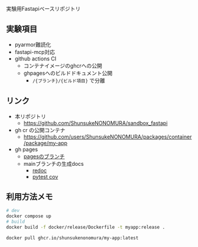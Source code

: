 実験用Fastapiベースリポジトリ

## 実験項目
- pyarmor難読化
- fastapi-mcp対応
- github actions CI
    - コンテナイメージのghcrへの公開
    - ghpagesへのビルドドキュメント公開
        - `/{ブランチ}/{ビルド項目}` で分離

## リンク
- 本リポジトリ
    - https://github.com/ShunsukeNONOMURA/sandbox_fastapi
- gh cr の公開コンテナ
    - https://github.com/users/ShunsukeNONOMURA/packages/container/package/my-app
- gh pages
    - [pagesのブランチ](https://github.com/ShunsukeNONOMURA/sandbox_fastapi/tree/gh-pages)
    - mainブランチの生成docs
        - [redoc](https://shunsukenonomura.github.io/sandbox_fastapi/branches/main/redoc/api.html)
        - [pytest cov](https://shunsukenonomura.github.io/sandbox_fastapi/branches/main/htmlcov)

## 利用方法メモ
```bash
# dev
docker compose up
# build
docker build -f docker/release/Dockerfile -t myapp:release .
```

```bash
docker pull ghcr.io/shunsukenonomura/my-app:latest
```
